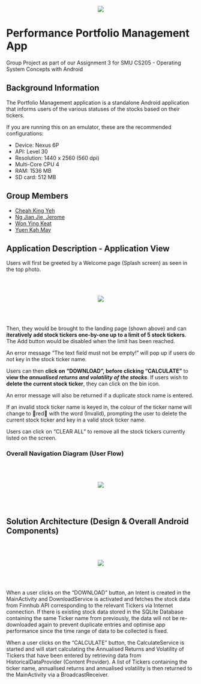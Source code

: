 <p align="center">
  <img src="https://user-images.githubusercontent.com/69230356/173277026-6f17558b-4769-4bcf-af8d-5f1d60a42919.png" />
</p>

# Performance Portfolio Management App

Group Project as part of our Assignment 3 for SMU CS205 - Operating System Concepts with Android

## Background Information

The Portfolio Management application is a standalone Android application that informs users of the various statuses of the stocks based on their tickers.

If you are running this on an emulator, these are the recommended configurations:
- Device: Nexus 6P
- API: Level 30
- Resolution: 1440 x 2560 (560 dpi)
- Multi-Core CPU 4
- RAM: 1536 MB
- SD card: 512 MB

## Group Members
- [Cheah King Yeh](https://github.com/xbowery)
- [Ng Jian Jie, Jerome](https://github.com/GoingCaffeineFree)
- [Won Ying Keat](https://github.com/wonyk)
- [Yuen Kah May](https://github.com/yuenkm40)

## Application Description - Application View

Users will first be greeted by a Welcome page (Splash screen) as seen in the top photo. 

<br>
<br>

<p align="center">
  <img src="https://user-images.githubusercontent.com/69230356/173278781-8554fdb5-d364-4cea-9ddf-359eef8e3679.png" />
</p>

<br>
<br>

Then, they would be brought to the landing page (shown above) and can **iteratively add stock tickers one-by-one up to a limit of 5 stock tickers**. The Add button would be disabled when the limit has been reached. 

An error message “The text field must not be empty!” will pop up if users do not key in the stock ticker name.

Users can then **click on “DOWNLOAD”, before clicking “CALCULATE”** to **view the _annualised returns and volatility of the stocks_**. If users wish to **delete the current stock ticker**, they can click on the bin icon. 

An error message will also be returned if a duplicate stock name is entered.

If an invalid stock ticker name is keyed in, the colour of the ticker name will change to 🔴red🔴 with the word (Invalid), prompting the user to delete the current stock ticker and key in a valid stock ticker name. 

Users can click on “CLEAR ALL” to remove all the stock tickers currently listed on the screen.

### Overall Navigation Diagram (User Flow)

<br>
<br>

<p align="center">
  <img src="https://user-images.githubusercontent.com/69230356/173279095-e9187a8b-f058-47bf-8964-dda00f0ec04a.png" />
</p>

<br>
<br>

## Solution Architecture (Design & Overall Android Components)

<br>
<br>

<p align="center">
  <img src="https://user-images.githubusercontent.com/69230356/173279421-7d474e26-52d5-44b2-be90-54073c3bdbd5.png" />
</p>

<br>
<br>

When a user clicks on the “DOWNLOAD” button, an Intent is created in the MainActivity and DownloadService is activated and fetches the stock data from Finnhub API corresponding to the relevant Tickers via Internet connection. If there is existing stock data stored in the SQLite Database containing the same Ticker name from previously, the data will not be re-downloaded again to prevent duplicate entries and optimise app performance since the time range of data to be collected is fixed.

When a user clicks on the “CALCULATE” button, the CalculateService is started and will start calculating the Annualised Returns and Volatility of Tickers that have been entered by retrieving data from HistoricalDataProvider (Content Provider). A list of Tickers containing the ticker name, annualised returns and annualised volatility is then returned to the MainActivity via a BroadcastReceiver.
